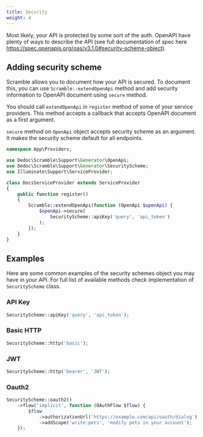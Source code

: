 ```yaml
---
title: Security
weight: 4
---
```


Most likely, your API is protected by some sort of the auth. OpenAPI have plenty of ways to describe the API (see full documentation of spec here https://spec.openapis.org/oas/v3.1.0#security-scheme-object).

## Adding security scheme
Scramble allows you to document how your API is secured. To document this, you can use `Scramble::extendOpenApi` method and add security information to OpenAPI document using `secure` method.

You should call `extendOpenApi` in `register` method of some of your service providers. This method accepts a callback that accepts OpenAPI document as a first argument.

`secure` method on `OpenApi` object accepts security scheme as an argument. It makes the security scheme default for all endpoints.

```php
namespace App\Providers;

use Dedoc\Scramble\Support\Generator\OpenApi;
use Dedoc\Scramble\Support\Generator\SecurityScheme;
use Illuminate\Support\ServiceProvider;

class DocsServiceProvider extends ServiceProvider
{
    public function register()
    {
        Scramble::extendOpenApi(function (OpenApi $openApi) {
            $openApi->secure(
                SecurityScheme::apiKey('query', 'api_token')
            );
        });
    }
}
```

## Examples
Here are some common examples of the security schemes object you may have in your API. For full list of available methods check implementation of `SecurityScheme` class.

### API Key
```php
SecurityScheme::apiKey('query', 'api_token');
```

### Basic HTTP
```php
SecurityScheme::http('basic');
```

### JWT
```php
SecurityScheme::http('bearer', 'JWT');
```

### Oauth2
```php
SecurityScheme::oauth2()
    ->flow('implicit', function (OAuthFlow $flow) {
        $flow
            ->authorizationUrl('https://example.com/api/oauth/dialog')
            ->addScope('write:pets', 'modify pets in your account');
    });
```
